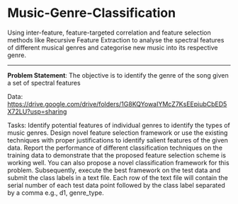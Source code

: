 # Music-Genre-Classification

Using inter-feature, feature-targeted correlation and feature selection methods like Recursive Feature Extraction to analyse the spectral features of different musical genres and categorise new music into its respective genre.

_____________________________________________________________________

**Problem Statement**: The objective is to identify the genre of the song given a set of spectral features

Data: https://drive.google.com/drive/folders/1G8KQYowaIYMcZ7KsEEpiubCbED5X72LU?usp=sharing 

Tasks: Identify potential features of individual genres to identify the types of music genres. Design novel feature selection framework  or use the existing techniques with proper justifications to identify salient features of the given data. Report the performance of different classification techniques on the training data to demonstrate that the proposed feature selection scheme is working well. You can also propose a novel classification framework for this problem. Subsequently, execute the best framework on the test data and submit the class labels in a text file. Each row of the text file will contain the serial number of each test data point followed by the class label separated by a comma e.g., d1, genre_type.
